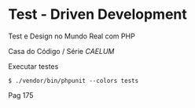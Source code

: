 # Test - Driven Development

Test e Design no Mundo Real com PHP

Casa do Código / Série *CAELUM*

Executar testes

`$ ./vendor/bin/phpunit --colors tests`



Pag 175
